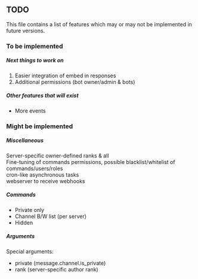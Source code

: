 ## TODO

This file contains a list of features
which may or may not be implemented in future versions.

### To be implemented

##### Next things to work on

1. Easier integration of embed in responses
2. Additional permissions (bot owner/admin & bots)

##### Other features that *will* exist

- More events

### Might be implemented

##### Miscellaneous

Server-specific owner-defined ranks & all  
Fine-tuning of commands permissions, possible
blacklist/whitelist of commands/users/roles  
cron-like asynchronous tasks  
webserver to receive webhooks

##### Commands

- Private only
- Channel B/W list (per server)
- Hidden

##### Arguments
  
Special arguments:
- private (message.channel.is_private)
- rank (server-specific author rank)
